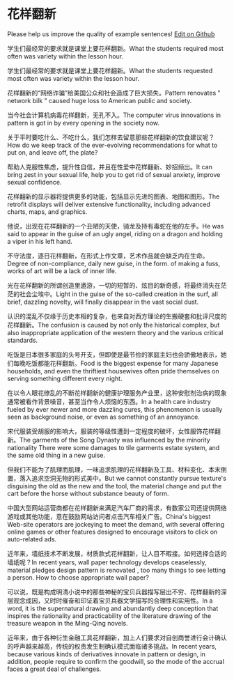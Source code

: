 # 花样翻新

Please help us improve the quality of example sentences! [Edit on Github](https://github.com/jiyushe/jiyu-example-sentence-source/blob/main/chinese/huayangfanxin.md)

<p><span class="chinese">学生们最经常的要求就是课堂上要花样翻新。</span><span class="english">What the students required most often was variety within the lesson hour.</span></p>

<p><span class="chinese">学生们最经常的要求就是课堂上要花样翻新。</span><span class="english">What the students requested most often was variety within the lesson hour.</span></p>

<p><span class="chinese">花样翻新的“网络诈骗”给美国公众和社会造成了巨大损失。</span><span class="english">Pattern renovates " network bilk " caused huge loss to American public and society.</span></p>

<p><span class="chinese">当今社会计算机病毒花样翻新，无孔不入。</span><span class="english">The computer virus innovations in pattern is got in by every opening in the society now.</span></p>

<p><span class="chinese">关于平时要吃什么、不吃什么，我们怎样去留意那些花样翻新的饮食建议呢？</span><span class="english">How do we keep track of the ever-evolving recommendations for what to put on, and leave off, the plate?</span></p>

<p><span class="chinese">帮助人克服性焦虑，提升性自信，并且在性爱中花样翻新、妙招频出。</span><span class="english">It can bring zest in your sexual life, help you to get rid of sexual anxiety, improve sexual confidence.</span></p>

<p><span class="chinese">花样翻新的显示器将提供更多的功能，包括显示先进的图表、地图和图形。</span><span class="english">The retrofit displays will deliver extensive functionality, including advanced charts, maps, and graphics.</span></p>

<p><span class="chinese">他说，出现在花样翻新的一个丑陋的天使，骑龙及持有毒蛇在他的左手。</span><span class="english">He was said to appear in the guise of an ugly angel, riding on a dragon and holding a viper in his left hand.</span></p>

<p><span class="chinese">不守法度，逐日花样翻新，在形式上作文章，艺术作品就会缺乏内在生命。</span><span class="english">Degree of non-compliance, daily new guise, in the form. of making a fuss, works of art will be a lack of inner life.</span></p>

<p><span class="chinese">光在花样翻新的所谓创造里遨游，一切的短暂的、炫目的新奇感，将最终消失在茫茫的社会尘埃中。</span><span class="english">Light in the guise of the so-called creation in the surf, all brief, dazzling novelty, will finally disappear in the vast social dust.</span></p>

<p><span class="chinese">认识的混乱不仅缘于历史本相的复杂，也来自对西方理论的生搬硬套和批评尺度的花样翻新。</span><span class="english">The confusion is caused by not only the historical complex, but also inappropriate application of the western theory and the various critical standards.</span></p>

<p><span class="chinese">吃饭是日本很多家庭的头号开支，但即使是最节俭的家庭主妇也会骄傲地表示，她们每晚吃饭都能花样翻新。</span><span class="english">Food is the biggest expense for many Japanese households, and even the thriftiest housewives often pride themselves on serving something different every night.</span></p>

<p><span class="chinese">在以令人眼花缭乱的不断花样翻新的健康护理服务产业里，这种安慰剂治病的现象通常被看作背景噪音，甚至当作令人烦恼的东西。</span><span class="english">In a health care industry fueled by ever newer and more dazzling cures, this phenomenon is usually seen as background noise, or even as something of an annoyance.</span></p>

<p><span class="chinese">宋代服装受胡服的影响大，服装的等级性遭到一定程度的破坏，女性服饰花样翻新。</span><span class="english">The garments of the Song Dynasty was influenced by the minority nationality There were some damages to tile garments estate system, and the same old thing in a new guise.</span></p>

<p><span class="chinese">但我们不能为了肌理而肌理，一味追求肌理的花样翻新及工具、材料变化、本末倒置，落入追求空洞无物的形式美中。</span><span class="english">But we cannot constantly pursue texture's disguising the old as the new and the tool, the material change and put the cart before the horse without substance beauty of form.</span></p>

<p><span class="chinese">中国大型网站运营商都在花样翻新来满足汽车厂商的需求，有数家公司还提供网络游戏或其他功能，意在鼓励网站访问者点击汽车相关广告。</span><span class="english">China's biggest Web-site operators are jockeying to meet the demand, with several offering online games or other features designed to encourage visitors to click on auto-related ads.</span></p>

<p><span class="chinese">近年来，墙纸技术不断发展，材质款式花样翻新，让人目不暇接。如何选择合适的墙纸呢？</span><span class="english">In recent years, wall paper technology develops ceaselessly, material pledges design pattern is renovated , too many things to see letting a person. How to choose appropriate wall paper?</span></p>

<p><span class="chinese">可以说，既是构成明清小说中的那些神秘的宝贝兵器描写层出不穷、花样翻新的深层观念成因，又时时催奋和印证着宝贝兵器文学描写的合理性和实用性。</span><span class="english">In a word, it is the supernatural drawing and abundantly deep conception that inspires the rationality and practicability of the literature drawing of the treasure weapon in the Ming-Qing novels.</span></p>

<p><span class="chinese">近年来，由于各种衍生金融工具花样翻新，加上人们要求对自创商誉进行会计确认的呼声越来越高，传统的权责发生制确认模式面临诸多挑战。</span><span class="english">In recent years, because various kinds of derivatives innovate in pattern or design, in addition, people require to confirm the goodwill, so the mode of the accrual faces a great deal of challenges.</span></p>

